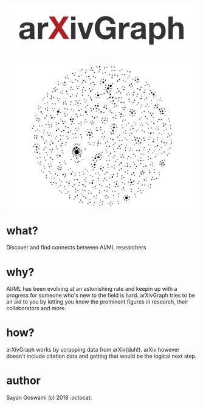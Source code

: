 # ![arXivGraph](/src/assets/logo.png)
![arXiv ML/AI/DL researcher connection](/src/assets/graph.v0.png)

# what?
Discover and find connects between AI/ML researchers

# why?
AI/ML has been evolving at an astonishing rate and keepin up with a progress for someone who's new to the field is hard. arXivGraph tries to be an aid to you by letting you know the prominent figures in research, their collaborators and more.

# how?
arXivGraph works by scrapping data from arXiv(duh!). arXiv however doesn't include citation data and getting that would be the logical next step.

# author
Sayan Goswami (c) 2018 :octocat: